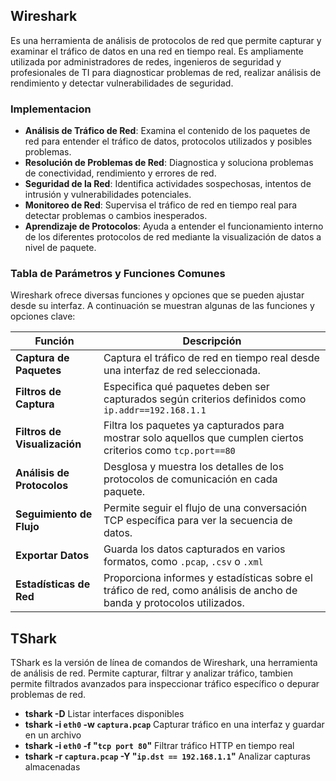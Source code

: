 ## Wireshark 

Es una herramienta de análisis de protocolos de red que permite capturar y examinar el tráfico de datos en una red en tiempo real. Es ampliamente utilizada por administradores de redes, ingenieros de seguridad y profesionales de TI para diagnosticar problemas de red, realizar análisis de rendimiento y detectar vulnerabilidades de seguridad.

### Implementacion

* __Análisis de Tráfico de Red__: Examina el contenido de los paquetes de red para entender el tráfico de datos, protocolos utilizados y posibles problemas.
* __Resolución de Problemas de Red__: Diagnostica y soluciona problemas de conectividad, rendimiento y errores de red.
* __Seguridad de la Red__: Identifica actividades sospechosas, intentos de intrusión y vulnerabilidades potenciales.
* __Monitoreo de Red__: Supervisa el tráfico de red en tiempo real para detectar problemas o cambios inesperados.
* __Aprendizaje de Protocolos__: Ayuda a entender el funcionamiento interno de los diferentes protocolos de red mediante la visualización de datos a nivel de paquete.

### Tabla de Parámetros y Funciones Comunes

Wireshark ofrece diversas funciones y opciones que se pueden ajustar desde su interfaz. A continuación se muestran algunas de las funciones y opciones clave:

| Función | Descripción |
|-|-|
| __Captura de Paquetes__ | Captura el tráfico de red en tiempo real desde una interfaz de red seleccionada.    |
| __Filtros de Captura__ | Especifica qué paquetes deben ser capturados según criterios definidos como `ip.addr==192.168.1.1` |
| __Filtros de Visualización__ | Filtra los paquetes ya capturados para mostrar solo aquellos que cumplen ciertos criterios como `tcp.port==80`   |
| __Análisis de Protocolos__ | Desglosa y muestra los detalles de los protocolos de comunicación en cada paquete.   |
| __Seguimiento de Flujo__ | Permite seguir el flujo de una conversación TCP específica para ver la secuencia de datos. |
| __Exportar Datos__ | Guarda los datos capturados en varios formatos, como `.pcap`, `.csv` o `.xml`    |
| __Estadísticas de Red__ | Proporciona informes y estadísticas sobre el tráfico de red, como análisis de ancho de banda y protocolos utilizados.   |

## TShark

TShark es la versión de línea de comandos de Wireshark, una herramienta de análisis de red. Permite capturar, filtrar y analizar tráfico, tambien permite filtrados avanzados para inspeccionar tráfico específico o depurar problemas de red.

*  __tshark -D__ Listar interfaces disponibles
*  __tshark -i `eth0` -w `captura.pcap`__ Capturar tráfico en una interfaz y guardar en un archivo
*  __tshark -i `eth0` -f "`tcp port 80`"__ Filtrar tráfico HTTP en tiempo real
*  __tshark -r `captura.pcap` -Y "`ip.dst == 192.168.1.1`"__ Analizar capturas almacenadas